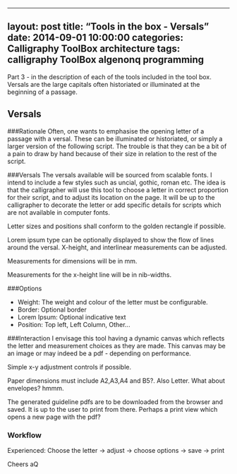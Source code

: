 ---

layout: post 
title: “Tools in the box - Versals” 
date: 2014-09-01 10:00:00 
categories: Calligraphy ToolBox architecture
tags: calligraphy ToolBox algenonq programming
----------------------------------------------

Part 3 - in the description of each of the tools included in the tool box. Versals are the large capitals often historiated or illuminated at the beginning of a passage.

Versals
-------

###Rationale 
Often, one wants to emphasise the opening letter of a passage with a versal. These can be illuminated or historiated, or simply a larger version of the following script. The trouble is that they can be a bit of a pain to draw by hand because of their size in relation to the rest of the script.

###Versals 
The versals available will be sourced from scalable fonts. I intend to include a few styles such as uncial, gothic, roman etc. The idea is that the calligrapher will use this tool to choose a letter in correct proportion for their script, and to adjust its location on the page. It will be up to the calligrapher to decorate the letter or add specific details for scripts which are not available in computer fonts.

Letter sizes and positions shall conform to the golden rectangle if possible. 

Lorem ipsum type can be optionally displayed to show the flow of lines around the versal. X-height, and interlinear measurements can be adjusted.

Measurements for dimensions will be in mm.

Measurements for the x-height line will be in nib-widths.

###Options
+ Weight: The weight and colour of the letter must be configurable. 
+ Border: Optional border
+ Lorem Ipsum: Optional indicative text
+ Position: Top left, Left Column,  Other...

###Interaction 
I envisage this tool having a dynamic canvas which reflects the letter and measurement choices as they are made. This canvas may be an image or may indeed be a pdf - depending on performance.

Simple x-y adjustment controls if possible.

Paper dimensions must include A2,A3,A4 and B5?. Also Letter. What about envelopes? hmmm.

The generated guideline pdfs are to be downloaded from the browser and saved. It is up to the user to print from there. Perhaps a print view which opens a new page with the pdf?

### Workflow

Experienced: Choose the letter -> adjust -> choose options -> save -> print

Cheers aQ
